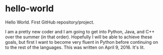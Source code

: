 # hello-world
Hello World. First GitHub repository/project. 

I am a pretty new coder and I am going to get into Python, Java, and C++ over the summer (in that order). Hopefully I will be able to achieve these goals, but first I want to become very fluent in Python before continuing on to the rest of the languages. This was written on April 9, 2016. It's lit. 
